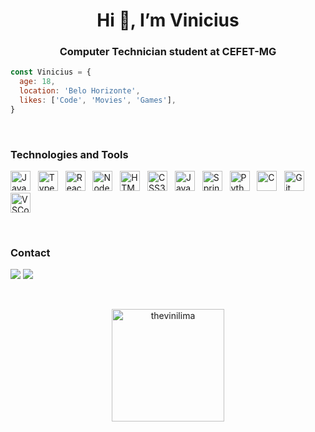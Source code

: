 <h1 align="center">Hi 👋, I’m Vinicius</h1>
<h3 align="center">Computer Technician student at CEFET-MG</h3>

```js
const Vinicius = {
  age: 18,
  location: 'Belo Horizonte',
  likes: ['Code', 'Movies', 'Games'],
}
```
<br>

### Technologies and Tools

<p>
  <img width="32" alt="JavaScript" title="JavaScript" src="https://cdn.jsdelivr.net/gh/devicons/devicon/icons/javascript/javascript-original.svg" />
  &nbsp;
  <img width="32" alt="TypeScript" title="TypeScript" src="https://cdn.jsdelivr.net/gh/devicons/devicon/icons/typescript/typescript-original.svg" />
  &nbsp;
  <img width="32" alt="React.js and React Native" title="React.js and React Native" src="https://cdn.jsdelivr.net/gh/devicons/devicon/icons/react/react-original.svg" />
  &nbsp;
  <img width="32" alt="Node.js" title="Node.js" src="https://cdn.jsdelivr.net/gh/devicons/devicon/icons/nodejs/nodejs-original.svg" />
  &nbsp;
  <img width="32" alt="HTML5" title="HTML5" src="https://cdn.jsdelivr.net/gh/devicons/devicon/icons/html5/html5-original.svg" />
  &nbsp;
  <img width="32" alt="CSS3" title="CSS3" src="https://cdn.jsdelivr.net/gh/devicons/devicon/icons/css3/css3-original.svg" />
  &nbsp;
  <img width="32" alt="Java" title="Java" src="https://cdn.jsdelivr.net/gh/devicons/devicon/icons/java/java-original.svg" />
  &nbsp;
  <img width="32" alt="Spring" title="Spring" src="https://cdn.jsdelivr.net/gh/devicons/devicon/icons/spring/spring-original.svg" />
  &nbsp;
  <img width="32" alt="Python" title="Python" src="https://cdn.jsdelivr.net/gh/devicons/devicon/icons/python/python-original.svg" />
  &nbsp;
  <img width="32" alt="C" title="C" src="https://cdn.jsdelivr.net/gh/devicons/devicon/icons/c/c-original.svg" />
  &nbsp;
  <img width="32" alt="Git" title="Git" src="https://cdn.jsdelivr.net/gh/devicons/devicon/icons/git/git-original.svg" />
  &nbsp;
  <img width="32" alt="VSCode" title="VSCode" src="https://cdn.jsdelivr.net/gh/devicons/devicon/icons/vscode/vscode-original.svg" />
</p>

<br>

### Contact
<p>
  <a href="https://www.linkedin.com/in/vinicius-assis-lima" target="_blank"><img src="https://img.shields.io/badge/-LinkedIn-%230077B5?style=for-the-badge&logo=linkedin&logoColor=white" target="_blank"></a>
  <a href = "mailto:thelimavinicius@gmail.com"><img src="https://img.shields.io/badge/Gmail-D14836?style=for-the-badge&logo=gmail&logoColor=white" target="_blank"></a>
</p>

<br>

<p align="center">
  <a href="https://github.com/thevinilima">
    <img height="180em" src="https://github-readme-stats.vercel.app/api?username=thevinilima&show_icons=true&include_all_commits=true&count_private=true&theme=omni" alt="thevinilima" />
<!--     &nbsp;
    <img height="180em" src="https://github-readme-stats-eight-theta.vercel.app/api/top-langs/?username=thevinilima&layout=compact&langs_count=8&theme=omni"/> -->
  </a>
</p>
